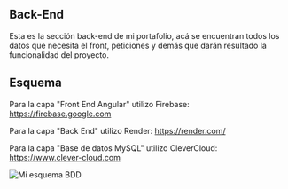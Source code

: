 ## Back-End

Esta es la sección back-end de mi portafolio, acá se encuentran todos los datos que necesita el front, peticiones y demás que darán resultado la funcionalidad del proyecto.

## Esquema

Para la capa "Front End Angular" utilizo Firebase:
https://firebase.google.com

Para la capa "Back End" utilizo Render:
https://render.com/

Para la capa "Base de datos MySQL" utilizo CleverCloud:
https://www.clever-cloud.com

![Mi esquema BDD](![198746222-a6d25bcb-36f1-41ba-a45f-0255ac34ceb8](https://user-images.githubusercontent.com/100737118/220785576-264e2d03-7640-4516-a8d1-6851dbb3e0e5.jpg)
)
